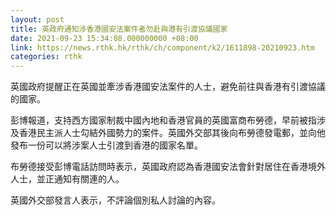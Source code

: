 ```yaml
---
layout: post
title: 英政府通知涉香港國安法案件者勿赴與港有引渡協議國家
date: 2021-09-23 15:34:08.000000000 +08:00
link: https://news.rthk.hk/rthk/ch/component/k2/1611898-20210923.htm
categories: rthk
---
```


英國政府提醒正在英國並牽涉香港國安法案件的人士，避免前往與香港有引渡協議的國家。

彭博報道，支持西方國家制裁中國內地和香港官員的英國富商布勞德，早前被指涉及香港民主派人士勾結外國勢力的案件。英國外交部其後向布勞德發電郵，並向他發布一份可以將涉案人士引渡到香港的國家名單。

布勞德接受彭博電話訪問時表示，英國政府認為香港國安法會針對居住在香港境外人士，並正通知有關連的人。

英國外交部發言人表示，不評論個別私人討論的內容。
